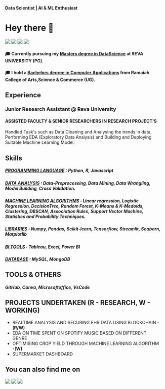 #### Data Scientist | AI & ML Enthusiast

# Hey there 👋

<a href="https://www.linkedin.com/in/hariprasads6/"><img src="https://img.shields.io/badge/-LinkedIn-0072b1?&style=for-the-badge&logo=linkedin&logoColor=white" /></a>
<a href="https://drive.google.com/file/d/1Lx_LGfYuEaePtN8Y-sqGqVbwP6WDDcKD/view?usp=sharing/"><img src="https://img.shields.io/badge/-My Resume-FFCC22?&style=for-the-badge&logo=docusign&logoColor=black" /></a>
<a href="https://drive.google.com/file/d/19cT1z6nWXV-T-AUWAu41iIJF9aBfhALL/view?usp=sharing/"><img src="https://img.shields.io/badge/-My CV-FFCC22?&style=for-the-badge&logo=docusign&logoColor=black" /></a>
<a href="https://github.com/hsnaidu?tab=repositories/"><img src="https://img.shields.io/badge/-My Projects-000000?&style=for-the-badge&logo=nounproject&logoColor=yellow" /></a>

#### 🎓 Currently pursuing my <u>Masters degree in DataScience</u> at **REVA UNIVERSITY (PG)**. 
#### 🎓 I hold a <u>Bachelors degree in Computer Applications</u> from **Ramaiah College of Arts,Science & Commerce (UG)**. 

## Experience
### **Junior Research Assistant @ Reva University**
#### ASSISTED FACULTY & SENIOR RESEARCHERS IN RESEARCH PROJECT'S 
Handled Task's such as Data Cleaning and Analysing the trends in data, Performing EDA (Exploratory Data Analysis) and Building and Deploying Suitable Machine Learning Model.

## Skills 
##### <u>PROGRAMMING LANGUAGE</u> : Python, R, Javascript
##### <u>DATA ANALYSIS</u> : Data-Preprocessing, Data Mining, Data Wrangling, Model Building, Cross Validation.
##### <u>MACHINE LEARNING ALGORITHMS</u> : Linear regression, Logistic Regression, DecisionTree, Random Forest, K-Means & K-Medoids, Clustering, DBSCAN, Association Rules, Support Vector Machine, Statistics and Probability Techniques.
##### <u>LIBRARIES</u> : Numpy, Pandas, Scikit-learn, Tensorflow, Streamlit, Seaborn, Matplotlib
##### <u>BI TOOLS</u> : Tableau, Excel, Power BI
##### <u>DATABASE</u> : MySQL, MongoDB

## TOOLS & OTHERS
##### GitHub, Canva, Microsoftoffice, VsCode

## PROJECTS UNDERTAKEN (R - RESEARCH, W - WORKING)
- REALTIME ANALYSIS AND SECURING EHR DATA USING BLOCKCHAIN **-(R/W)**  
- EDA ON TIME SPENT ON SPOTIFY MUSIC BASED ON DIFFERENT GENRE
- OPTIMISING CROP YIELD THROUGH MACHINE LEARNING ALGORITHM **-(W)**
- SUPERMARKET DASHBOARD

## You can also find me on
<a href="https://github.com/hsnaidu"><img src="https://img.shields.io/badge/Github-181717?style=for-the-badge&logo=github&logoColor=white"/></a>
<a href="https://medium.com/@_hariprasad"><img src="https://img.shields.io/badge/Medium-000000?style=for-the-badge&logo=medium&logoColor=white"/></a>
<a href="https://share.streamlit.io/"><img src="https://img.shields.io/badge/Streamlit-FF4B4B?style=for-the-badge&logo=streamlit&logoColor=white"/></a>
